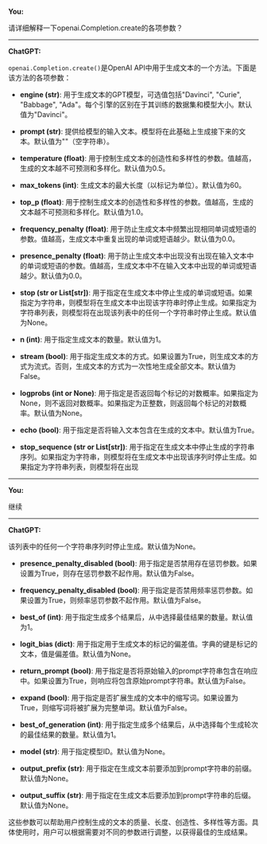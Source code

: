 **You:**

请详细解释一下openai.Completion.create的各项参数？

* * *

**ChatGPT:**

`openai.Completion.create()`是OpenAI API中用于生成文本的一个方法。下面是该方法的各项参数：

*   **engine (str)**: 用于生成文本的GPT模型，可选值包括"Davinci", "Curie", "Babbage", "Ada"。每个引擎的区别在于其训练的数据集和模型大小。默认值为"Davinci"。
    
*   **prompt (str)**: 提供给模型的输入文本。模型将在此基础上生成接下来的文本。默认值为""（空字符串）。
    
*   **temperature (float)**: 用于控制生成文本的创造性和多样性的参数。值越高，生成的文本越不可预测和多样化。默认值为0.5。
    
*   **max\_tokens (int)**: 生成文本的最大长度（以标记为单位）。默认值为60。
    
*   **top\_p (float)**: 用于控制生成文本的创造性和多样性的参数。值越高，生成的文本越不可预测和多样化。默认值为1.0。
    
*   **frequency\_penalty (float)**: 用于防止生成文本中频繁出现相同单词或短语的参数。值越高，生成文本中重复出现的单词或短语越少。默认值为0.0。
    
*   **presence\_penalty (float)**: 用于防止生成文本中出现没有出现在输入文本中的单词或短语的参数。值越高，生成文本中不在输入文本中出现的单词或短语越少。默认值为0.0。
    
*   **stop (str or List\[str\])**: 用于指定在生成文本中停止生成的单词或短语。如果指定为字符串，则模型将在生成文本中出现该字符串时停止生成。如果指定为字符串列表，则模型将在出现该列表中的任何一个字符串时停止生成。默认值为None。
    
*   **n (int)**: 用于指定生成文本的数量。默认值为1。
    
*   **stream (bool)**: 用于指定生成文本的方式。如果设置为True，则生成文本的方式为流式。否则，生成文本的方式为一次性地生成全部文本。默认值为False。
    
*   **logprobs (int or None)**: 用于指定是否返回每个标记的对数概率。如果指定为None，则不返回对数概率。如果指定为正整数，则返回每个标记的对数概率。默认值为None。
    
*   **echo (bool)**: 用于指定是否将输入文本包含在生成的文本中。默认值为True。
    
*   **stop\_sequence (str or List\[str\])**: 用于指定在生成文本中停止生成的字符串序列。如果指定为字符串，则模型将在生成文本中出现该序列时停止生成。如果指定为字符串列表，则模型将在出现

* * *

**You:**

继续

* * *

**ChatGPT:**

该列表中的任何一个字符串序列时停止生成。默认值为None。

*   **presence\_penalty\_disabled (bool)**: 用于指定是否禁用存在惩罚参数。如果设置为True，则存在惩罚参数不起作用。默认值为False。
    
*   **frequency\_penalty\_disabled (bool)**: 用于指定是否禁用频率惩罚参数。如果设置为True，则频率惩罚参数不起作用。默认值为False。
    
*   **best\_of (int)**: 用于指定生成多个结果后，从中选择最佳结果的数量。默认值为1。
    
*   **logit\_bias (dict)**: 用于指定用于生成文本的标记的偏差值。字典的键是标记的文本，值是偏差值。默认值为None。
    
*   **return\_prompt (bool)**: 用于指定是否将原始输入的prompt字符串包含在响应中。如果设置为True，则响应将包含原始prompt字符串。默认值为False。
    
*   **expand (bool)**: 用于指定是否扩展生成的文本中的缩写词。如果设置为True，则缩写词将被扩展为完整单词。默认值为False。
    
*   **best\_of\_generation (int)**: 用于指定生成多个结果后，从中选择每个生成轮次的最佳结果的数量。默认值为1。
    
*   **model (str)**: 用于指定模型ID。默认值为None。
    
*   **output\_prefix (str)**: 用于指定在生成文本前要添加到prompt字符串的前缀。默认值为None。
    
*   **output\_suffix (str)**: 用于指定在生成文本后要添加到prompt字符串的后缀。默认值为None。
    

这些参数可以帮助用户控制生成的文本的质量、长度、创造性、多样性等方面。具体使用时，用户可以根据需要对不同的参数进行调整，以获得最佳的生成结果。